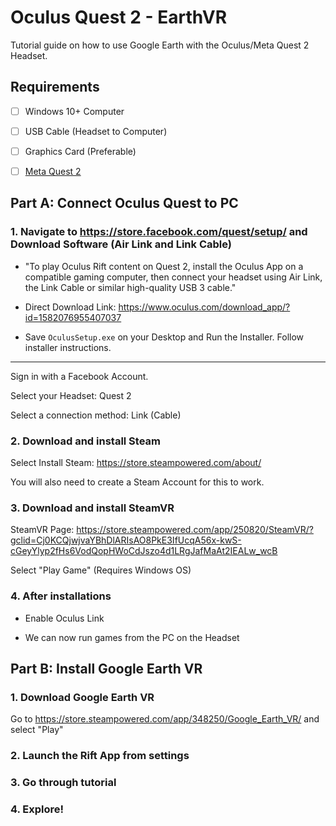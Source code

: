 # Oculus Quest 2 - EarthVR

Tutorial guide on how to use Google Earth with the Oculus/Meta Quest 2 Headset.

## Requirements

- [ ] Windows 10+ Computer

- [ ] USB Cable (Headset to Computer)

- [ ] Graphics Card (Preferable)

- [ ] [Meta Quest 2](https://store.facebook.com/quest/products/quest-2/)

## Part A: Connect Oculus Quest to PC

### 1. Navigate to https://store.facebook.com/quest/setup/ and Download Software (Air Link and Link Cable)

- "To play Oculus Rift content on Quest 2, install the Oculus App on a compatible gaming computer, then connect your headset using Air Link, the Link Cable or similar high-quality USB 3 cable."

- Direct Download Link: https://www.oculus.com/download_app/?id=1582076955407037

- Save `OculusSetup.exe` on your Desktop and Run the Installer. Follow installer instructions.

<hr />

Sign in with a Facebook Account.

Select your Headset: Quest 2

Select a connection method: Link (Cable)

### 2. Download and install Steam

Select Install Steam: https://store.steampowered.com/about/

You will also need to create a Steam Account for this to work.

### 3. Download and install SteamVR

SteamVR Page: https://store.steampowered.com/app/250820/SteamVR/?gclid=Cj0KCQjwjvaYBhDlARIsAO8PkE3IfUcqA56x-kwS-cGeyYlyp2fHs6VodQopHWoCdJszo4d1LRgJafMaAt2IEALw_wcB

Select "Play Game" (Requires Windows OS)

### 4. After installations

- Enable Oculus Link

- We can now run games from the PC on the Headset 

## Part B: Install Google Earth VR

### 1. Download Google Earth VR

Go to https://store.steampowered.com/app/348250/Google_Earth_VR/ and select "Play"

### 2. Launch the Rift App from settings

### 3. Go through tutorial

### 4. Explore!
